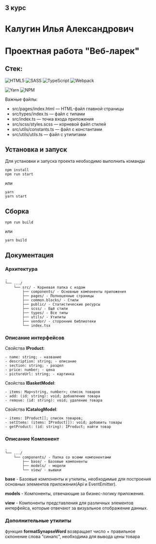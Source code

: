 ## 3 курс

# Калугин Илья Александрович

# Проектная работа "Веб-ларек"

## Стек:

![HTML5](https://img.shields.io/badge/html5-%23E34F26.svg?style=for-the-badge&logo=html5&logoColor=white)
![SASS](https://img.shields.io/badge/SASS-hotpink.svg?style=for-the-badge&logo=SASS&logoColor=white)
![TypeScript](https://img.shields.io/badge/typescript-%23007ACC.svg?style=for-the-badge&logo=typescript&logoColor=white)
![Webpack](https://img.shields.io/badge/webpack-%238DD6F9.svg?style=for-the-badge&logo=webpack&logoColor=black)

![Yarn](https://img.shields.io/badge/yarn-%232C8EBB.svg?style=for-the-badge&logo=yarn&logoColor=white)
![NPM](https://img.shields.io/badge/NPM-%23CB3837.svg?style=for-the-badge&logo=npm&logoColor=white)

Важные файлы:

- src/pages/index.html — HTML-файл главной страницы
- src/types/index.ts — файл с типами
- src/index.ts — точка входа приложения
- src/scss/styles.scss — корневой файл стилей
- src/utils/constants.ts — файл с константами
- src/utils/utils.ts — файл с утилитами

## Установка и запуск
Для установки и запуска проекта необходимо выполнить команды

```
npm install
npm run start
```

или

```
yarn
yarn start
```
## Сборка

```
npm run build
```

или

```
yarn build
```

## Документация

### Архитектура

```
.
└── .../
    └── src/ - Корневая папка с кодом
        ├── components/ - Основные компоненты приложения
        ├── pages/ - Полноценные страницы
        ├── сommon.blocks/ - Стили
        ├── public/ - Статистические ресурсы
        ├── scss/ - Ещё стили
        ├── types/ - Все типы
        ├── utils/ - Утилиты
        ├── vendor/ - сторонние библиотеки
        └── index.tsx
```

### Описание интерфейсов

Свойства **IProduct**:

```
- name: string; - название
- description: string; - описание
- section: string; - раздел
- price: number; - цена
- pictureUrl: string; - картинка
```

Свойства **IBasketModel**:

```
- items: Map<string, number>; список товаров
- add: (id: string): void; добавление товара
- remove: (id: string): void; удаление товара
```

Свойства **ICatalogModel**:

```
- items: IProduct[]; список товаров;
- setItems: (items: IProduct[]): void; добавить товары
- getProduct: (id: string): IProduct; найти товар
```

### Описание Компонент

```
.
└── .../
    └── components/ - Папка со всеми компонентами
        ├── base/ - Базовые компоненты
        ├── models/ - модели
        └── view/ - вьюшки
```

**base** - Базовые компоненты и утилиты, необходимые для построения основных элементов приложения(Api и EventEmitter).

**models** - Компоненты, отвечающие за бизнес-логику приложения.

**view** - Компоненты представления для различных элементов интерфейса, которые отвечают за визуальное отображение данных.

### Дополнительные утилиты

функция **formatSynapseWord** возвращает число + правильное склонение слова "синапс", необходима для вывода цены товара
